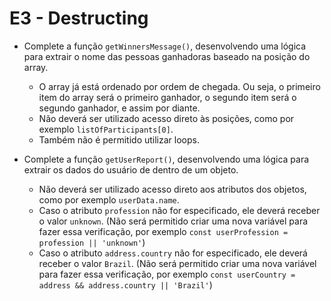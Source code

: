 # E3 - Destructing

* Complete a função `getWinnersMessage()`, desenvolvendo uma lógica para extrair o nome das pessoas ganhadoras baseado na posição do array.
    * O array já está ordenado por ordem de chegada. Ou seja, o primeiro item do array será o primeiro ganhador, o segundo item será o segundo ganhador, e assim por diante.
    * Não deverá ser utilizado acesso direto às posições, como por exemplo `listOfParticipants[0]`.
    * Também não é permitido utilizar loops.

* Complete a função `getUserReport()`, desenvolvendo uma lógica para extrair os dados do usuário de dentro de um objeto.
    * Não deverá ser utilizado acesso direto aos atributos dos objetos, como por exemplo `userData.name`.
    * Caso o atributo `profession` não for especificado, ele deverá receber o valor `unknown`. (Não será permitido criar uma nova variável para fazer essa verificação, por exemplo `const userProfession = profession || 'unknown'`)
    * Caso o atributo `address.country` não for especificado, ele deverá receber o valor `Brazil`. (Não será permitido criar uma nova variável para fazer essa verificação, por exemplo `const userCountry = address && address.country || 'Brazil'`)
